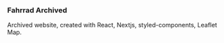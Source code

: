 ### Fahrrad Archived

Archived website, created with React, Nextjs, styled-components, Leaflet Map.

